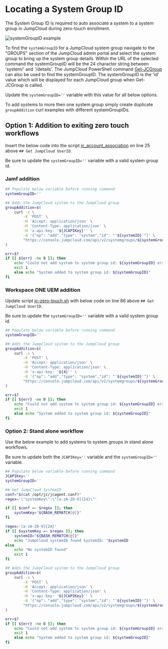# Locating a System Group ID

The System Group ID is required to auto associate a system to a system group in JumpCloud during zero-touch enrollment.

![systemGroupID example](https://github.com/TheJumpCloud/support/blob/master/PowerShell/JumpCloud%20Commands%20Gallery/Files/systemGroupID.png?raw=true)

To find the `systemGroupID` for a JumpCloud system group navigate to the "GROUPS" section of the JumpCloud admin portal and select the system group to bring up the system group details. Within the URL of the selected command the systemGroupID will be the 24 character string between 'system/' and '/details'. The JumpCloud PowerShell command [Get-JCGroup](https://github.com/TheJumpCloud/support/wiki/Get-JCGroup) can also be used to find the systemGroupID. The systemGroupID is the 'id' value which will be displayed for each JumpCloud group when Get-JCGroup is called.

Update the `systemGroupID=''` variable with this value for all below options.

To add systems to more then one system group simply create duplicate `groupAddition` curl examples with different systemGroupIDs.

## Option 1: Addition to exiting zero touch workflows

Insert the below code into the script [jc_account_association](https://github.com/TheJumpCloud/support/blob/master/zero-touch/Jamf%20Pro/scripts/jc_account_association.md) on line 25 above `## Get JumpCloud UserID`.

Be sure to update the `systemGroupID=''` variable with a valid system group id.

### Jamf addition
```bash
## Populate below variable before running command
systemGroupID=''

## Adds the JumpCloud system to the JumpCloud group
groupAddition=$(
    curl -s \
        -X 'POST' \
        -H 'Accept: application/json' \
        -H 'Content-Type: application/json' \
        -H 'x-api-key: '${JCAPIKey}'' \
        -d '{"op": "add","type": "system","id": "'${systemID}'"}' \
        "https://console.jumpcloud.com/api/v2/systemgroups/${systemGroupID}/members"
)

err=$?
if [[ ${err} -ne 0 ]]; then
    echo "Could not add system to system group id: ${systemGroupID} error=${err}"
    exit 1
    else echo "System added to system group id: ${systemGroupID}"
fi
```

### Workspace ONE UEM addition

Update script [jc-zero-touch.sh](https://github.com/TheJumpCloud/support/blob/master/zero-touch/Workspace%20ONE%20UEM/files%26actions/jc-zero-touch.sh) with below code on line 86 above `## Get JumpCloud UserID`.

Be sure to update the `systemGroupID=''` variable with a valid system group id.

```bash
## Populate below variable before running command
systemGroupID=''

## Adds the JumpCloud system to the JumpCloud group
groupAddition=$(
    curl -s \
        -X 'POST' \
        -H 'Accept: application/json' \
        -H 'Content-Type: application/json' \
        -H 'x-api-key: '${4}'' \
        -d '{"op": "add","type": "system","id": "'${systemID}'"}' \
        "https://console.jumpcloud.com/api/v2/systemgroups/${systemGroupID}/members"
)

err=$?
if [[ ${err} -ne 0 ]]; then
    echo "Could not add system to system group id: ${systemGroupID} error=${err}"
    exit 1
    else echo "System added to system group id: ${systemGroupID}"
fi
```

### Option 2: Stand alone workflow

Use the below example to add systems to system groups in stand alone workflows.

Be sure to update both the `JCAPIKey=''` variable and the `systemGroupID=''` variable.

```bash
## Populate below variable before running command
JCAPIKey=''
systemGroupID=''

## Get JumpCloud SystemID
conf="$(cat /opt/jc/jcagent.conf)"
regex='\"systemKey\":\"[a-zA-Z0-9]{24}\"'

if [[ $conf =~ $regex ]]; then
    systemKey="${BASH_REMATCH[@]}"
fi

regex='[a-zA-Z0-9]{24}'
if [[ $systemKey =~ $regex ]]; then
    systemID="${BASH_REMATCH[@]}"
    echo "JumpCloud systemID found SystemID: "$systemID
else
    echo "No systemID found"
    exit 1
fi

## Adds the JumpCloud system to the JumpCloud group
groupAddition=$(
    curl -s \
        -X 'POST' \
        -H 'Accept: application/json' \
        -H 'Content-Type: application/json' \
        -H 'x-api-key: '${JCAPIKey}'' \
        -d '{"op": "add","type": "system","id": "'${systemID}'"}' \
        "https://console.jumpcloud.com/api/v2/systemgroups/${systemGroupID}/members"
)

err=$?
if [[ ${err} -ne 0 ]]; then
    echo "Could not add system to system group id: ${systemGroupID} error=${err}"
    exit 1
    else echo "System added to system group id: ${systemGroupID}"
fi
```